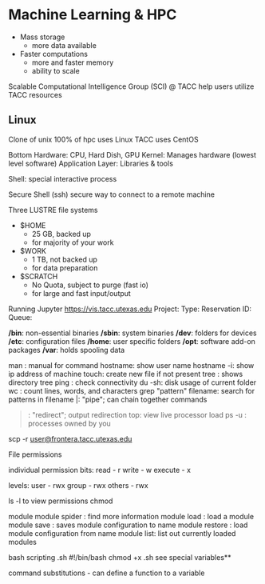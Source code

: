 # Machine Learning & HPC

- Mass storage
  - more data available
- Faster computations
  - more and faster memory
  - ability to scale

Scalable Computational Intelligence Group (SCI) @ TACC
help users utilize TACC resources

## Linux

Clone of unix
100% of hpc uses Linux
TACC uses CentOS

Bottom
Hardware: CPU, Hard Dish, GPU
Kernel: Manages hardware (lowest level software)
Application Layer: Libraries & tools

Shell: special interactive process

Secure Shell (ssh)
secure way to connect to a remote machine

Three LUSTRE file systems
- $HOME
  - 25 GB, backed up
  - for majority of your work
- $WORK
  - 1 TB, not backed up
  - for data preparation
- $SCRATCH
  - No Quota, subject to purge (fast io)
  - for large and fast input/output

Running Jupyter
https://vis.tacc.utexas.edu
Project:
Type:
Reservation ID:
Queue:

__/bin__: non-essential binaries
__/sbin__: system binaries
__/dev__: folders for devices
__/etc__: configuration files
__/home__: user specific folders
__/opt__: software add-on packages
__/var__: holds spooling data

man <command name>: manual for command
hostname: show user name
hostname -i: show ip address of machine
touch: create new file if not present
tree <directory name>: shows directory tree
ping <hostname>: check connectivity
du -sh: disk usage of current folder
wc <filename>: count lines, words, and characters
grep "pattern" filename: search for patterns in filename
|: "pipe"; can chain together commands
>: "redirect"; output redirection
top: view live processor load
ps -u <username>: processes owned by you

scp -r <local folder name> user@frontera.tacc.utexas.edu

File permissions

individual permission bits:
read - r
write - w
execute - x

levels:
user - rwx
group - rwx
others - rwx

ls -l to view permissions
chmod <permission modes> <filename>

module
module spider <package>: find more information
module load <package>: load a module
module save <name>: saves module configuration to name
module restore <name>: load module configuration from name
module list: list out currently loaded modules

bash scripting
<name>.sh
#!/bin/bash
chmod +x <name>.sh
see special variables**

command substitutions - can define a function to a variable

